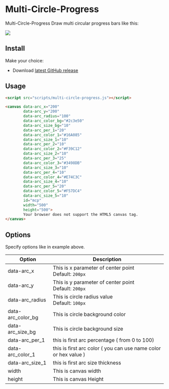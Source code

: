 Multi-Circle-Progress
======================

Multi-Circle-Progress Draw multi circular progress bars like this:

![](https://i.ibb.co/hc8VbRF/mcp.png)

Install
-------

Make your choice:

* Download [latest GitHub release](https://github.com/Reza-Javadpour/Multi-Circle-Progress)

Usage
-----

```html
<script src="scripts/multi-circle-progress.js"></script>

<canvas data-arc_x="200"
        data-arc_y="200"
        data-arc_radius="100"
        data-arc_color_bg="#2c3e50"
        data-arc_size_bg="10"
        data-arc_per_1="20"
        data-arc_color_1="#16A085"
        data-arc_size_1="10"
        data-arc_per_2="10"
        data-arc_color_2="#F39C12"
        data-arc_size_2="10"
        data-arc_per_3="25"
        data-arc_color_3="#3498DB"
        data-arc_size_3="10"
        data-arc_per_4="10"
        data-arc_color_4="#E74C3C"
        data-arc_size_4="10"
        data-arc_per_5="20"
        data-arc_color_5="#F57DC4"
        data-arc_size_5="10"
        id="mcp"
        width="500"
        height="500">
        Your browser does not support the HTML5 canvas tag.
</canvas>
```

Options
-------

Specify options like in example above.

| Option | Description |
| ---- | ---- |
| data-arc_x | This is x parameter of center point <br> Default: `200px` |
| data-arc_y | This is y parameter of center point <br> Default: `200px` |
| data-arc_radius | This is circle radius value <br> Default: `100px` |
| data-arc_color_bg | This is circle background color |
| data-arc_size_bg | This is circle background size |
| data-arc_per_1 | this is first arc percentage ( from 0 to 100) |
| data-arc_color_1 | this is first arc color ( you can use name color or hex value ) |
| data-arc_size_1 | this is first arc size thickness |
| width | This is canvas width |
|height | This is canvas Height |
